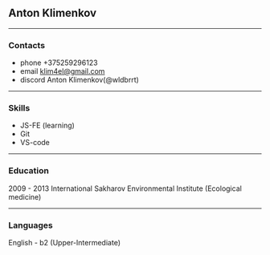 ## Anton Klimenkov
*****
### Contacts
* phone     +375259296123
* email     klim4el@gmail.com
* discord   Anton Klimenkov(@wldbrrt)
*****
### Skills
* JS-FE (learning)
* Git
* VS-code
*****
### Education
2009 - 2013     International Sakharov Environmental Institute (Ecological medicine)
*****
### Languages
English - b2 (Upper-Intermediate)